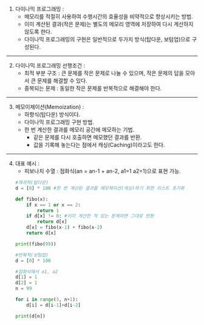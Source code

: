 1. 다이나믹 프로그래밍 :
    - 메모리를 적절히 사용하여 수행시간의 효율성을 비약적으로 향상시키는 방법.
    - 이미 계산된 결과(작은 문제)는 별도의 메모리 영역에 저장하여 다시 계산하지 않도록 한다.
    - 다이나믹 프로그래밍의 구현은 일반적으로 두가지 방식(탑다운, 보텀업)으로 구성된다.
--------------------
2. 다이나믹 프로그래밍 선행조건 :
    - 최적 부분 구조 : 큰 문제를 작은 문제로 나눌 수 있으며, 작은 문제의 답을 모아서 큰 문제를 해결할 수 있다.
    - 중복되는 문제 : 동일한 작은 문제를 반복적으로 해결해야 한다.
--------------------
3. 메모이제이션(Memoization) :
    - 하향식(탑다운) 방식이다.
    - 다이나믹 프로그래밍 구현 방법.
    - 한 번 계산한 결과를 메모리 공간에 메모하는 기법.
        - 같은 문제를 다시 호출하면 메모했던 결과를 반환.
        - 값을 기록해 놓는다는 점에서 캐싱(Caching)이라고도 한다.
--------------------
4. 대표 예시 :
    - 피보나치 수열 : 점화식(an = an-1 + an-2, a1=1 a2=1)으로 표현 가능.
    ```python
    #재귀적(탑다운)
    d = [0] * 100 #한 번 계산된 결과를 메모제이션(캐싱)하기 위한 리스트 초기화

    def fibo(x):
        if x == 1 or x == 2:
            return 1
        if d[x] != 0: #이미 계산한 적 있는 문제라면 그대로 반환
            return d[x]
        d[x] = fibo(x-1) + fibo(x-2)
        return d[x]

    print(fibo(99))

    #반복적(보텀업)
    d = [0] * 100

    #점화식에서 a1, a2
    d[1] = 1
    d[2] = 1
    n = 99

    for i in range(3, n+1):
        d[i] = d[i-1]+d[i-2]

    print(d[n])
    ```